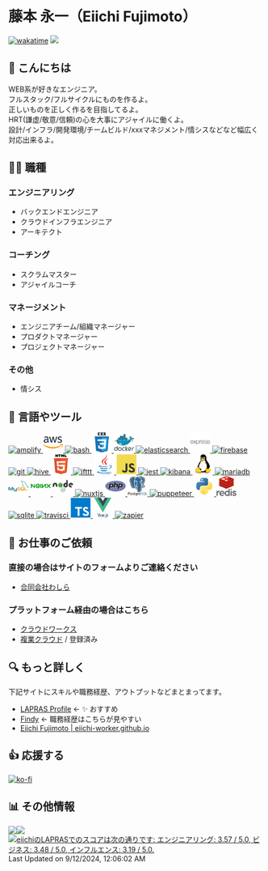 藤本 永一（Eiichi Fujimoto）
===

[![wakatime](https://wakatime.com/badge/user/c7ac5d98-f2b4-4c67-a5a5-8fd929645b8b.svg)](https://wakatime.com/@c7ac5d98-f2b4-4c67-a5a5-8fd929645b8b)
![](https://komarev.com/ghpvc/?username=eiichi-worker)

🤗 こんにちは
---

WEB系が好きなエンジニア。  
フルスタック/フルサイクルにものを作るよ。  
正しいものを正しく作るを目指してるよ。  
HRT(謙虚/敬意/信頼)の心を大事にアジャイルに働くよ。  
設計/インフラ/開発環境/チームビルド/xxxマネジメント/情シスなどなど幅広く対応出来るよ。


🧑‍💻 職種
---

### エンジニアリング

- バックエンドエンジニア
- クラウドインフラエンジニア
- アーキテクト

### コーチング

- スクラムマスター
- アジャイルコーチ

### マネージメント

- エンジニアチーム/組織マネージャー
- プロダクトマネージャー
- プロジェクトマネージャー

### その他

- 情シス

💪 言語やツール
---

<p align="left"> <a href="https://aws.amazon.com/amplify/" target="_blank" rel="noreferrer"> <img src="https://docs.amplify.aws/assets/logo-dark.svg" alt="amplify" width="40" height="40"/> </a> <a href="https://aws.amazon.com" target="_blank" rel="noreferrer"> <img src="https://raw.githubusercontent.com/devicons/devicon/master/icons/amazonwebservices/amazonwebservices-original-wordmark.svg" alt="aws" width="40" height="40"/> </a> <a href="https://www.gnu.org/software/bash/" target="_blank" rel="noreferrer"> <img src="https://www.vectorlogo.zone/logos/gnu_bash/gnu_bash-icon.svg" alt="bash" width="40" height="40"/> </a> <a href="https://www.w3schools.com/css/" target="_blank" rel="noreferrer"> <img src="https://raw.githubusercontent.com/devicons/devicon/master/icons/css3/css3-original-wordmark.svg" alt="css3" width="40" height="40"/> </a> <a href="https://www.docker.com/" target="_blank" rel="noreferrer"> <img src="https://raw.githubusercontent.com/devicons/devicon/master/icons/docker/docker-original-wordmark.svg" alt="docker" width="40" height="40"/> </a> <a href="https://www.elastic.co" target="_blank" rel="noreferrer"> <img src="https://www.vectorlogo.zone/logos/elastic/elastic-icon.svg" alt="elasticsearch" width="40" height="40"/> </a> <a href="https://expressjs.com" target="_blank" rel="noreferrer"> <img src="https://raw.githubusercontent.com/devicons/devicon/master/icons/express/express-original-wordmark.svg" alt="express" width="40" height="40"/> </a> <a href="https://firebase.google.com/" target="_blank" rel="noreferrer"> <img src="https://www.vectorlogo.zone/logos/firebase/firebase-icon.svg" alt="firebase" width="40" height="40"/> </a> <a href="https://git-scm.com/" target="_blank" rel="noreferrer"> <img src="https://www.vectorlogo.zone/logos/git-scm/git-scm-icon.svg" alt="git" width="40" height="40"/> </a> <a href="https://hive.apache.org/" target="_blank" rel="noreferrer"> <img src="https://www.vectorlogo.zone/logos/apache_hive/apache_hive-icon.svg" alt="hive" width="40" height="40"/> </a> <a href="https://www.w3.org/html/" target="_blank" rel="noreferrer"> <img src="https://raw.githubusercontent.com/devicons/devicon/master/icons/html5/html5-original-wordmark.svg" alt="html5" width="40" height="40"/> </a> <a href="https://ifttt.com/" target="_blank" rel="noreferrer"> <img src="https://www.vectorlogo.zone/logos/ifttt/ifttt-ar21.svg" alt="ifttt" width="40" height="40"/> </a> <a href="https://www.java.com" target="_blank" rel="noreferrer"> <img src="https://raw.githubusercontent.com/devicons/devicon/master/icons/java/java-original.svg" alt="java" width="40" height="40"/> </a> <a href="https://developer.mozilla.org/en-US/docs/Web/JavaScript" target="_blank" rel="noreferrer"> <img src="https://raw.githubusercontent.com/devicons/devicon/master/icons/javascript/javascript-original.svg" alt="javascript" width="40" height="40"/> </a> <a href="https://jestjs.io" target="_blank" rel="noreferrer"> <img src="https://www.vectorlogo.zone/logos/jestjsio/jestjsio-icon.svg" alt="jest" width="40" height="40"/> </a> <a href="https://www.elastic.co/kibana" target="_blank" rel="noreferrer"> <img src="https://www.vectorlogo.zone/logos/elasticco_kibana/elasticco_kibana-icon.svg" alt="kibana" width="40" height="40"/> </a> <a href="https://www.linux.org/" target="_blank" rel="noreferrer"> <img src="https://raw.githubusercontent.com/devicons/devicon/master/icons/linux/linux-original.svg" alt="linux" width="40" height="40"/> </a> <a href="https://mariadb.org/" target="_blank" rel="noreferrer"> <img src="https://www.vectorlogo.zone/logos/mariadb/mariadb-icon.svg" alt="mariadb" width="40" height="40"/> </a> <a href="https://www.mysql.com/" target="_blank" rel="noreferrer"> <img src="https://raw.githubusercontent.com/devicons/devicon/master/icons/mysql/mysql-original-wordmark.svg" alt="mysql" width="40" height="40"/> </a> <a href="https://www.nginx.com" target="_blank" rel="noreferrer"> <img src="https://raw.githubusercontent.com/devicons/devicon/master/icons/nginx/nginx-original.svg" alt="nginx" width="40" height="40"/> </a> <a href="https://nodejs.org" target="_blank" rel="noreferrer"> <img src="https://raw.githubusercontent.com/devicons/devicon/master/icons/nodejs/nodejs-original-wordmark.svg" alt="nodejs" width="40" height="40"/> </a> <a href="https://nuxtjs.org/" target="_blank" rel="noreferrer"> <img src="https://www.vectorlogo.zone/logos/nuxtjs/nuxtjs-icon.svg" alt="nuxtjs" width="40" height="40"/> </a> <a href="https://www.php.net" target="_blank" rel="noreferrer"> <img src="https://raw.githubusercontent.com/devicons/devicon/master/icons/php/php-original.svg" alt="php" width="40" height="40"/> </a> <a href="https://www.postgresql.org" target="_blank" rel="noreferrer"> <img src="https://raw.githubusercontent.com/devicons/devicon/master/icons/postgresql/postgresql-original-wordmark.svg" alt="postgresql" width="40" height="40"/> </a> <a href="https://github.com/puppeteer/puppeteer" target="_blank" rel="noreferrer"> <img src="https://www.vectorlogo.zone/logos/pptrdev/pptrdev-official.svg" alt="puppeteer" width="40" height="40"/> </a> <a href="https://www.python.org" target="_blank" rel="noreferrer"> <img src="https://raw.githubusercontent.com/devicons/devicon/master/icons/python/python-original.svg" alt="python" width="40" height="40"/> </a> <a href="https://redis.io" target="_blank" rel="noreferrer"> <img src="https://raw.githubusercontent.com/devicons/devicon/master/icons/redis/redis-original-wordmark.svg" alt="redis" width="40" height="40"/> </a> <a href="https://www.sqlite.org/" target="_blank" rel="noreferrer"> <img src="https://www.vectorlogo.zone/logos/sqlite/sqlite-icon.svg" alt="sqlite" width="40" height="40"/> </a> <a href="https://travis-ci.org" target="_blank" rel="noreferrer"> <img src="https://www.vectorlogo.zone/logos/travis-ci/travis-ci-icon.svg" alt="travisci" width="40" height="40"/> </a> <a href="https://www.typescriptlang.org/" target="_blank" rel="noreferrer"> <img src="https://raw.githubusercontent.com/devicons/devicon/master/icons/typescript/typescript-original.svg" alt="typescript" width="40" height="40"/> </a> <a href="https://vuejs.org/" target="_blank" rel="noreferrer"> <img src="https://raw.githubusercontent.com/devicons/devicon/master/icons/vuejs/vuejs-original-wordmark.svg" alt="vuejs" width="40" height="40"/> </a> <a href="https://zapier.com" target="_blank" rel="noreferrer"> <img src="https://www.vectorlogo.zone/logos/zapier/zapier-icon.svg" alt="zapier" width="40" height="40"/> </a> </p>

📧 お仕事のご依頼
---

### 直接の場合はサイトのフォームよりご連絡ください

- [合同会社わしら](https://washira.co/)

### プラットフォーム経由の場合はこちら

- [クラウドワークス](https://crowdworks.jp/public/employees/4831032)
- [複業クラウド](https://talent.aw-anotherworks.com/) / 登録済み

🔍 もっと詳しく
---

下記サイトにスキルや職務経歴、アウトプットなどまとまってます。

- [LAPRAS Profile](https://lapras.com/public/eiichi) ← ✨ おすすめ
- [Findy](https://findy-code.io/share_profiles/NRibtwc_NCL_7) ← 職務経歴はこちらが見やすい
- [Eiichi Fujimoto | eiichi-worker.github.io](https://eiichi-worker.github.io)

👍 応援する
---

[![ko-fi](https://ko-fi.com/img/githubbutton_sm.svg)](https://ko-fi.com/M4M351104)

📊 その他情報
---

<a href="https://github.com/anuraghazra/github-readme-stats">
  <img align="left" src="https://github-readme-stats.vercel.app/api?username=eiichi-worker&count_private=true&show_icons=true" />
</a>

<a href="https://github.com/anuraghazra/github-readme-stats">
  <img align="left" src="https://github-readme-stats.vercel.app/api/top-langs/?username=eiichi-worker" />
</a>

<!--START_SECTION:lapras-card-->
<p ><a href="https://lapras.com/public/eiichi" target="_blank" rel="noopener noreferrer"><img alt="eiichiのLAPRASでのスコアは次の通りです: エンジニアリング: 3.57 / 5.0, ビジネス: 3.48 / 5.0, インフルエンス: 3.19 / 5.0." src="https://lapras-card-generator.vercel.app/api/svg?e=3.57&b=3.48&i=3.19&b1=%23ff7b00&b2=%23ffcead&i1=%23fea743&i2=%23fed6a9&l=ja" width="400" ></a>  
Last Updated on 9/12/2024, 12:06:02 AM</p>
<!--END_SECTION:lapras-card-->
